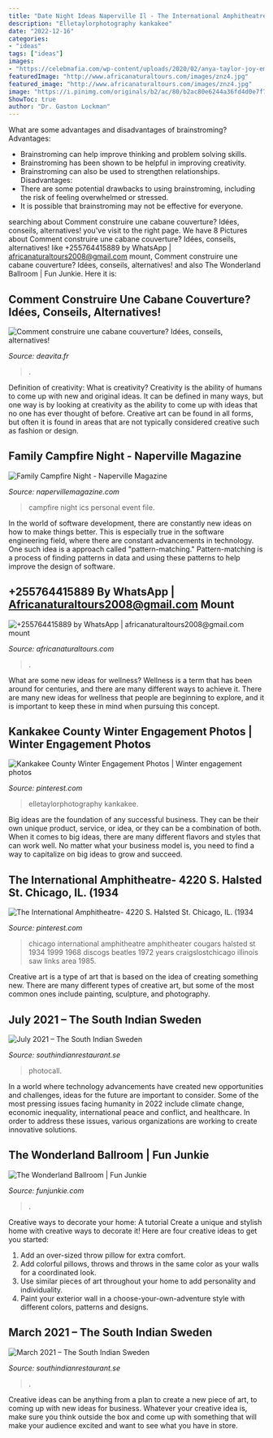 ```yaml
---
title: "Date Night Ideas Naperville Il - The International Amphitheatre- 4220 S. Halsted St. Chicago, Il. (1934"
description: "Elletaylorphotography kankakee"
date: "2022-12-16"
categories:
- "ideas"
tags: ["ideas"]
images:
- "https://celebmafia.com/wp-content/uploads/2020/02/anya-taylor-joy-emma.-photocall-at-the-four-seasons-hotel-in-beverly-hills-8.jpg"
featuredImage: "http://www.africanaturaltours.com/images/znz4.jpg"
featured_image: "http://www.africanaturaltours.com/images/znz4.jpg"
image: "https://i.pinimg.com/originals/b2/ac/80/b2ac80e6244a36fd4d0e7f7b0729ad17.jpg"
ShowToc: true
author: "Dr. Gaston Lockman"
---
```



What are some advantages and disadvantages of brainstroming?
Advantages: 
- Brainstroming can help improve thinking and problem solving skills. 
- Brainstroming has been shown to be helpful in improving creativity. 
- Brainstroming can also be used to strengthen relationships.
Disadvantages: 
- There are some potential drawbacks to using brainstroming, including the risk of feeling overwhelmed or stressed. 
- It is possible that brainstroming may not be effective for everyone.

	

		
searching about Comment construire une cabane couverture? Idées, conseils, alternatives! you've visit to the right page. We have 8 Pictures about Comment construire une cabane couverture? Idées, conseils, alternatives! like +255764415889 by WhatsApp | africanaturaltours2008@gmail.com mount, Comment construire une cabane couverture? Idées, conseils, alternatives! and also The Wonderland Ballroom | Fun Junkie. Here it is:
		
    
## Comment Construire Une Cabane Couverture? Idées, Conseils, Alternatives!

<img loading=lazy src="https://deavita.fr/wp-content/uploads/2018/02/cabane-couverture-cocoon.jpg" onerror="this.onerror=null;this.src='https://tse2.mm.bing.net/th?id=OIP.63T6Wa67LX-lJd-Iz1WKRwHaJb&amp;pid=15.1';" alt="Comment construire une cabane couverture? Idées, conseils, alternatives!">

_Source: deavita.fr_

>. 

	

Definition of creativity: What is creativity?
Creativity is the ability of humans to come up with new and original ideas. It can be defined in many ways, but one way is by looking at creativity as the ability to come up with ideas that no one has ever thought of before. Creative art can be found in all forms, but often it is found in areas that are not typically considered creative such as fashion or design.

    
## Family Campfire Night - Naperville Magazine

<img loading=lazy src="https://napervillemagazine.com/wp-content/uploads/2013/07/campfire.jpg" onerror="this.onerror=null;this.src='https://tse2.mm.bing.net/th?id=OIP.FChX0ZaaxHlCGEnwvwCs-AHaE6&amp;pid=15.1';" alt="Family Campfire Night - Naperville Magazine">

_Source: napervillemagazine.com_

>campfire night ics personal event file. 

	

In the world of software development, there are constantly new ideas on how to make things better. This is especially true in the software engineering field, where there are constant advancements in technology. One such idea is a approach called "pattern-matching." Pattern-matching is a process of finding patterns in data and using these patterns to help improve the design of software.

    
## +255764415889 By WhatsApp | Africanaturaltours2008@gmail.com Mount

<img loading=lazy src="http://www.africanaturaltours.com/images/znz4.jpg" onerror="this.onerror=null;this.src='https://tse1.mm.bing.net/th?id=OIP.5I6DnonBgz2LBZc9NVWBmQHaD9&amp;pid=15.1';" alt="+255764415889 by WhatsApp | africanaturaltours2008@gmail.com mount">

_Source: africanaturaltours.com_

>. 

	

What are some new ideas for wellness?
Wellness is a term that has been around for centuries, and there are many different ways to achieve it. There are many new ideas for wellness that people are beginning to explore, and it is important to keep these in mind when pursuing this concept.

    
## Kankakee County Winter Engagement Photos | Winter Engagement Photos

<img loading=lazy src="https://i.pinimg.com/originals/b2/ac/80/b2ac80e6244a36fd4d0e7f7b0729ad17.jpg" onerror="this.onerror=null;this.src='https://tse2.mm.bing.net/th?id=OIP.jOYG1jsEVxSGTs8YP4jEhAHaLH&amp;pid=15.1';" alt="Kankakee County Winter Engagement Photos | Winter engagement photos">

_Source: pinterest.com_

>elletaylorphotography kankakee. 

	

Big ideas are the foundation of any successful business. They can be their own unique product, service, or idea, or they can be a combination of both. When it comes to big ideas, there are many different flavors and styles that can work well. No matter what your business model is, you need to find a way to capitalize on big ideas to grow and succeed.

    
## The International Amphitheatre- 4220 S. Halsted St. Chicago, IL. (1934

<img loading=lazy src="https://s-media-cache-ak0.pinimg.com/736x/27/d3/d6/27d3d6340b0dd862592b580d1c6228ad.jpg" onerror="this.onerror=null;this.src='https://tse1.mm.bing.net/th?id=OIP.C5J2amJ9L3RIAeAIDw6u_QHaEl&amp;pid=15.1';" alt="The International Amphitheatre- 4220 S. Halsted St. Chicago, IL. (1934">

_Source: pinterest.com_

>chicago international amphitheatre amphitheater cougars halsted st 1934 1999 1968 discogs beatles 1972 years craigslostchicago illinois saw links area 1985. 

	

Creative art is a type of art that is based on the idea of creating something new. There are many different types of creative art, but some of the most common ones include painting, sculpture, and photography.

    
## July 2021 – The South Indian Sweden

<img loading=lazy src="https://celebmafia.com/wp-content/uploads/2020/02/anya-taylor-joy-emma.-photocall-at-the-four-seasons-hotel-in-beverly-hills-8.jpg" onerror="this.onerror=null;this.src='https://tse1.mm.bing.net/th?id=OIP.66ep11fEjpZo4Jcs2i9umwHaKx&amp;pid=15.1';" alt="July 2021 – The South Indian Sweden">

_Source: southindianrestaurant.se_

>photocall. 

	

In a world where technology advancements have created new opportunities and challenges, ideas for the future are important to consider. Some of the most pressing issues facing humanity in 2022 include climate change, economic inequality, international peace and conflict, and healthcare. In order to address these issues, various organizations are working to create innovative solutions.

    
## The Wonderland Ballroom | Fun Junkie

<img loading=lazy src="https://funjunkie.com/wp-content/uploads/2013/02/Wonderland-3.jpg" onerror="this.onerror=null;this.src='https://tse4.mm.bing.net/th?id=OIP.mVCEtEqpWXx6p_kCNJgkvQHaFj&amp;pid=15.1';" alt="The Wonderland Ballroom | Fun Junkie">

_Source: funjunkie.com_

>. 

	

Creative ways to decorate your home: A tutorial
Create a unique and stylish home with creative ways to decorate it! Here are four creative ideas to get you started: 
1. Add an over-sized throw pillow for extra comfort.
2. Add colorful pillows, throws and throws in the same color as your walls for a coordinated look. 
3. Use similar pieces of art throughout your home to add personality and individuality. 
4. Paint your exterior wall in a choose-your-own-adventure style with different colors, patterns and designs.

    
## March 2021 – The South Indian Sweden

<img loading=lazy src="https://i.pinimg.com/originals/9e/c7/da/9ec7dae24c2f91ef7c9e1cc139350e05.jpg" onerror="this.onerror=null;this.src='https://tse1.mm.bing.net/th?id=OIP.z4IuFdi-92TNj25TgNJIfQHaEK&amp;pid=15.1';" alt="March 2021 – The South Indian Sweden">

_Source: southindianrestaurant.se_

>. 

	

Creative ideas can be anything from a plan to create a new piece of art, to coming up with new ideas for business. Whatever your creative idea is, make sure you think outside the box and come up with something that will make your audience excited and want to see what you have in store.

